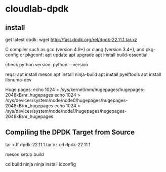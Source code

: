 # cloudlab-dpdk

## install

get latest dpdk:
wget http://fast.dpdk.org/rel/dpdk-22.11.1.tar.xz

C compiler such as gcc (version 4.9+) or clang (version 3.4+), and pkg-config or pkgconf:
apt update
apt upgrade
apt install build-essential

check python version:
python --version

reqs:
apt install meson
apt install ninja-build
apt install pyelftools
apt install libnuma-dev

Huge pages:
echo 1024 > /sys/kernel/mm/hugepages/hugepages-2048kB/nr_hugepages
echo 1024 > /sys/devices/system/node/node0/hugepages/hugepages-2048kB/nr_hugepages
echo 1024 > /sys/devices/system/node/node1/hugepages/hugepages-2048kB/nr_hugepages

## Compiling the DPDK Target from Source
tar xJf dpdk-22.11.1.tar.xz
cd dpdk-22.11.1

meson setup build

cd build
ninja
ninja install
ldconfig
